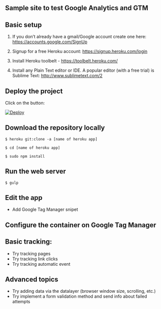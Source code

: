 ## Sample site to test Google Analytics and GTM

## Basic setup

1) If you don’t already have a gmail/Google account create one here: https://accounts.google.com/SignUp

2) Signup for a free Heroku account: https://signup.heroku.com/login

3) Install Heroku toolbelt - https://toolbelt.heroku.com/

4) Install any Plain Text editor or IDE.   A popular editor (with a free trial) is Sublime Text: http://www.sublimetext.com/2

## Deploy the project

Click on the button:

[![Deploy](https://www.herokucdn.com/deploy/button.png)](https://heroku.com/deploy)

## Download the repository locally

`$ heroku git:clone -a [name of heroku app]`

`$ cd [name of heroku app]`

`$ sudo npm install`

## Run the web server

`$ gulp`

## Edit the app

* Add Google Tag Manager snipet

## Configure the container on Google Tag Manager

## Basic tracking:

* Try tracking pages
* Try tracking link clicks
* Try tracking automatic event

## Advanced topics
* Try adding data via the datalayer (browser window size, scrolling, etc.)
* Try implement a form validation method and send info about failed attempts
